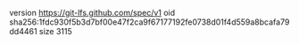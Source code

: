 version https://git-lfs.github.com/spec/v1
oid sha256:1fdc930f5b3d7bf00e47f2ca9f67177192fe0738d01f4d559a8bcafa79dd4461
size 3115
